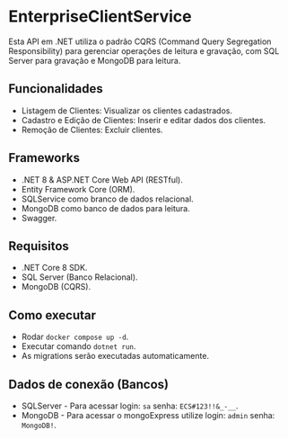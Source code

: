 # EnterpriseClientService

Esta API em .NET utiliza o padrão CQRS (Command Query Segregation Responsibility) para gerenciar operações de leitura e gravação, com SQL Server para gravação e MongoDB para leitura.

## Funcionalidades

- Listagem de Clientes: Visualizar os clientes cadastrados.
- Cadastro e Edição de Clientes: Inserir e editar dados dos clientes.
- Remoção de Clientes: Excluir clientes.

## Frameworks

- .NET 8 & ASP.NET Core Web API (RESTful).
- Entity Framework Core (ORM).
- SQLService como branco de dados relacional.
- MongoDB como banco de dados para leitura.
- Swagger.

## Requisitos

- .NET Core 8 SDK.
- SQL Server (Banco Relacional).
- MongoDB (CQRS).

## Como executar
- Rodar `docker compose up -d`.
- Executar comando `dotnet run`.
- As migrations serão executadas automaticamente.

## Dados de conexão (Bancos)
- SQLServer - Para acessar login: `sa` senha: `ECS#123!!&_-__`.
- MongoDB   - Para acessar o mongoExpress utilize login: `admin` senha: `MongoDB!`.
